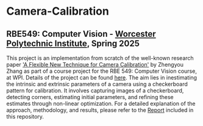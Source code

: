 # Camera-Calibration
## RBE549: Computer Vision - [Worcester Polytechnic Institute](https://www.wpi.edu/), Spring 2025
This project is an implementation from scratch of the well-known research paper ['A Flexible New Technique for Camera Calibration'](https://www.microsoft.com/en-us/research/wp-content/uploads/2016/02/tr98-71.pdf) by Zhengyou Zhang as part of a course project for the RBE 549: Computer Vision course, at WPI. Details of the project can be found [here](https://rbe549.github.io/spring2025/hw/hw1/).
The aim lies in inestimating the intrinsic and extrinsic parameters of a camera using a checkerboard pattern for calibration. It involves capturing images of a checkerboard, detecting corners, estimating initial parameters, and refining these estimates through non-linear optimization.
For a detailed explanation of the approach, methodology, and results, please refer to the [Report](https://github.com/AdiManav2102/Camera_Calibration/blob/master/Report.pdf) included in this repository.
